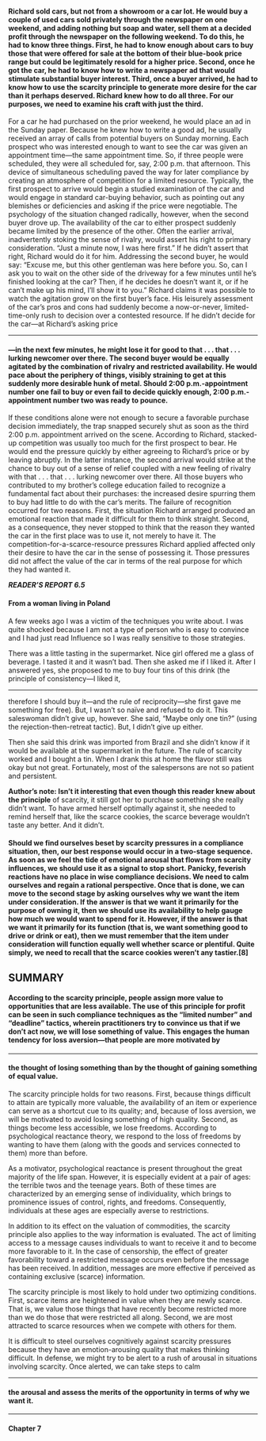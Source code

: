 #### Richard sold cars, but not from a showroom or a car lot. He would buy a couple of used cars sold privately through the newspaper on one weekend, and adding nothing but soap and water, sell them at a decided profit through the newspaper on the following weekend. To do this, he had to know three things. First, he had to know enough about cars to buy those that were offered for sale at the bottom of their blue-book price range but could be legitimately resold for a higher price. Second, once he got the car, he had to know how to write a newspaper ad that would stimulate substantial buyer interest. Third, once a buyer arrived, he had to know how to use the scarcity principle to generate more desire for the car than it perhaps deserved. Richard knew how to do all three. For our purposes, we need to examine his craft with just the third.
 For a car he had purchased on the prior weekend, he would place an ad in the Sunday paper. Because he knew how to write a good ad, he usually received an array of calls from potential buyers on Sunday morning. Each prospect who was interested enough to want to see the car was given an appointment time—the same appointment time. So, if three people were scheduled, they were all scheduled for, say, 2:00 p.m. that afternoon. This device of simultaneous scheduling paved the way for later compliance by creating an atmosphere of competition for a limited resource.
 Typically, the first prospect to arrive would begin a studied examination of the car and would engage in standard car-buying behavior, such as pointing out any blemishes or deficiencies and asking if the price were negotiable. The psychology of the situation changed radically, however, when the second buyer drove up. The availability of the car to either prospect suddenly became limited by the presence of the other. Often the earlier arrival, inadvertently stoking the sense of rivalry, would assert his right to primary consideration. “Just a minute now, I was here first.” If he didn’t assert that right, Richard would do it for him. Addressing the second buyer, he would say: “Excuse me, but this other gentleman was here before you. So, can I ask you to wait on the other side of the driveway for a few minutes until he’s finished looking at the car? Then, if he decides he doesn’t want it, or if he can’t make up his mind, I’ll show it to you.”
 Richard claims it was possible to watch the agitation grow on the first buyer’s face. His leisurely assessment of the car’s pros and cons had suddenly become a now-or-never, limited-time-only rush to decision over a contested resource. If he didn’t decide for the car—at Richard’s asking price

-----

#### —in the next few minutes, he might lose it for good to that . . . that . . . lurking newcomer over there. The second buyer would be equally agitated by the combination of rivalry and restricted availability. He would pace about the periphery of things, visibly straining to get at this suddenly more desirable hunk of metal. Should 2:00 p.m.-appointment number one fail to buy or even fail to decide quickly enough, 2:00 p.m.-appointment number two was ready to pounce.
 If these conditions alone were not enough to secure a favorable purchase decision immediately, the trap snapped securely shut as soon as the third 2:00 p.m. appointment arrived on the scene. According to Richard, stacked-up competition was usually too much for the first prospect to bear. He would end the pressure quickly by either agreeing to Richard’s price or by leaving abruptly. In the latter instance, the second arrival would strike at the chance to buy out of a sense of relief coupled with a new feeling of rivalry with that . . . that . . . lurking newcomer over there.
 All those buyers who contributed to my brother’s college education failed to recognize a fundamental fact about their purchases: the increased desire spurring them to buy had little to do with the car’s merits. The failure of recognition occurred for two reasons. First, the situation Richard arranged produced an emotional reaction that made it difficult for them to think straight. Second, as a consequence, they never stopped to think that the reason they wanted the car in the first place was to use it, not merely to have it. The competition-for-a-scarce-resource pressures Richard applied affected only their desire to have the car in the sense of possessing it. Those pressures did not affect the value of the car in terms of the real purpose for which they had wanted it.

**_READER’S REPORT 6.5_**

#### From a woman living in Poland

A few weeks ago I was a victim of the techniques you write about. I was quite shocked
because I am not a type of person who is easy to convince and I had just read Influence so I
was really sensitive to those strategies.

There was a little tasting in the supermarket. Nice girl offered me a glass of beverage. I
tasted it and it wasn’t bad. Then she asked me if I liked it. After I answered yes, she
proposed to me to buy four tins of this drink (the principle of consistency—I liked it,

-----

therefore I should buy it—and the rule of reciprocity—she first gave me something for
free). But, I wasn’t so naïve and refused to do it. This saleswoman didn’t give up, however.
She said, “Maybe only one tin?” (using the rejection-then-retreat tactic). But, I didn’t give
up either.

Then she said this drink was imported from Brazil and she didn’t know if it would be
available at the supermarket in the future. The rule of scarcity worked and I bought a tin.
When I drank this at home the flavor still was okay but not great. Fortunately, most of the
salespersons are not so patient and persistent.

**Author’s note: Isn’t it interesting that even though this reader knew about the principle**
of scarcity, it still got her to purchase something she really didn’t want. To have armed
herself optimally against it, she needed to remind herself that, like the scarce cookies, the
scarce beverage wouldn’t taste any better. And it didn’t.

#### Should we find ourselves beset by scarcity pressures in a compliance situation, then, our best response would occur in a two-stage sequence. As soon as we feel the tide of emotional arousal that flows from scarcity influences, we should use it as a signal to stop short. Panicky, feverish reactions have no place in wise compliance decisions. We need to calm ourselves and regain a rational perspective. Once that is done, we can move to the second stage by asking ourselves why we want the item under consideration. If the answer is that we want it primarily for the purpose of owning it, then we should use its availability to help gauge how much we would want to spend for it. However, if the answer is that we want it primarily for its function (that is, we want something good to drive or drink or eat), then we must remember that the item under consideration will function equally well whether scarce or plentiful. Quite simply, we need to recall that the scarce cookies weren’t any tastier.[8]

## SUMMARY

#### According to the scarcity principle, people assign more value to opportunities that are less available. The use of this principle for profit can be seen in such compliance techniques as the “limited number” and “deadline” tactics, wherein practitioners try to convince us that if we don’t act now, we will lose something of value. This engages the human tendency for loss aversion—that people are more motivated by

-----

#### the thought of losing something than by the thought of gaining something of equal value.

 The scarcity principle holds for two reasons. First, because things difficult to attain are typically more valuable, the availability of an item or experience can serve as a shortcut cue to its quality; and, because of loss aversion, we will be motivated to avoid losing something of high quality. Second, as things become less accessible, we lose freedoms. According to psychological reactance theory, we respond to the loss of freedoms by wanting to have them (along with the goods and services connected to them) more than before.

 As a motivator, psychological reactance is present throughout the great majority of the life span. However, it is especially evident at a pair of ages: the terrible twos and the teenage years. Both of these times are characterized by an emerging sense of individuality, which brings to prominence issues of control, rights, and freedoms. Consequently, individuals at these ages are especially averse to restrictions.

 In addition to its effect on the valuation of commodities, the scarcity principle also applies to the way information is evaluated. The act of limiting access to a message causes individuals to want to receive it and to become more favorable to it. In the case of censorship, the effect of greater favorability toward a restricted message occurs even before the message has been received. In addition, messages are more effective if perceived as containing exclusive (scarce) information.

 The scarcity principle is most likely to hold under two optimizing conditions. First, scarce items are heightened in value when they are newly scarce. That is, we value those things that have recently become restricted more than we do those that were restricted all along. Second, we are most attracted to scarce resources when we compete with others for them.

 It is difficult to steel ourselves cognitively against scarcity pressures because they have an emotion-arousing quality that makes thinking difficult. In defense, we might try to be alert to a rush of arousal in situations involving scarcity. Once alerted, we can take steps to calm

-----

#### the arousal and assess the merits of the opportunity in terms of why we want it.



-----

#### Chapter 7